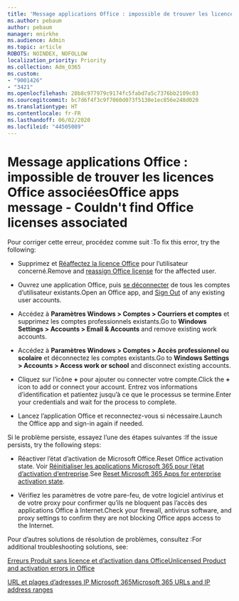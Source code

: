 ```yaml
---
title: 'Message applications Office : impossible de trouver les licences Office associées'
ms.author: pebaum
author: pebaum
manager: mnirkhe
ms.audience: Admin
ms.topic: article
ROBOTS: NOINDEX, NOFOLLOW
localization_priority: Priority
ms.collection: Adm_O365
ms.custom:
- "9001426"
- "3421"
ms.openlocfilehash: 28b8c977979c9174fc5fabd7a5c7376bb2109c03
ms.sourcegitcommit: bc7d6f4f3c9f7060d073f5130e1ec856e248d020
ms.translationtype: HT
ms.contentlocale: fr-FR
ms.lasthandoff: 06/02/2020
ms.locfileid: "44505089"
---
```

# <a name="office-apps-message---couldnt-find-office-licenses-associated"></a><span data-ttu-id="a4fde-102">Message applications Office : impossible de trouver les licences Office associées</span><span class="sxs-lookup"><span data-stu-id="a4fde-102">Office apps message - Couldn't find Office licenses associated</span></span>

<span data-ttu-id="a4fde-103">Pour corriger cette erreur, procédez comme suit :</span><span class="sxs-lookup"><span data-stu-id="a4fde-103">To fix this error, try the following:</span></span>

- <span data-ttu-id="a4fde-104">Supprimez et [Réaffectez la licence Office](https://docs.microsoft.com/microsoft-365/admin/manage/assign-licenses-to-users) pour l’utilisateur concerné.</span><span class="sxs-lookup"><span data-stu-id="a4fde-104">Remove and [reassign Office license](https://docs.microsoft.com/microsoft-365/admin/manage/assign-licenses-to-users) for the affected user.</span></span>

- <span data-ttu-id="a4fde-105">Ouvrez une application Office, puis [se déconnecter](https://support.office.com/article/sign-out-of-office-5a20dc11-47e9-4b6f-945d-478cb6d92071) de tous les comptes d’utilisateur existants.</span><span class="sxs-lookup"><span data-stu-id="a4fde-105">Open an Office app, and [Sign Out](https://support.office.com/article/sign-out-of-office-5a20dc11-47e9-4b6f-945d-478cb6d92071) of any existing user accounts.</span></span>

- <span data-ttu-id="a4fde-106">Accédez à **Paramètres Windows > Comptes > Courriers et comptes** et supprimez les comptes professionnels existants.</span><span class="sxs-lookup"><span data-stu-id="a4fde-106">Go to **Windows Settings > Accounts > Email & Accounts** and remove existing work accounts.</span></span>

- <span data-ttu-id="a4fde-107">Accédez à **Paramètres Windows > Comptes > Accès professionnel ou scolaire** et déconnectez les comptes existants.</span><span class="sxs-lookup"><span data-stu-id="a4fde-107">Go to **Windows Settings > Accounts > Access work or school** and disconnect existing accounts.</span></span>

- <span data-ttu-id="a4fde-108">Cliquez sur l’icône **+** pour ajouter ou connecter votre compte.</span><span class="sxs-lookup"><span data-stu-id="a4fde-108">Click the **+** icon to add or connect your account.</span></span> <span data-ttu-id="a4fde-109">Entrez vos informations d’identification et patientez jusqu’à ce que le processus se termine.</span><span class="sxs-lookup"><span data-stu-id="a4fde-109">Enter your credentials and wait for the process to complete.</span></span>

- <span data-ttu-id="a4fde-110">Lancez l’application Office et reconnectez-vous si nécessaire.</span><span class="sxs-lookup"><span data-stu-id="a4fde-110">Launch the Office app and sign-in again if needed.</span></span>

<span data-ttu-id="a4fde-111">Si le problème persiste, essayez l’une des étapes suivantes :</span><span class="sxs-lookup"><span data-stu-id="a4fde-111">If the issue persists, try the following steps:</span></span>

- <span data-ttu-id="a4fde-112">Réactiver l’état d’activation de Microsoft Office.</span><span class="sxs-lookup"><span data-stu-id="a4fde-112">Reset Office activation state.</span></span> <span data-ttu-id="a4fde-113">Voir [Réinitialiser les applications Microsoft 365 pour l’état d’activation d’entreprise](https://docs.microsoft.com/office365/troubleshoot/activation/reset-office-365-proplus-activation-state).</span><span class="sxs-lookup"><span data-stu-id="a4fde-113">See [Reset Microsoft 365 Apps for enterprise activation state](https://docs.microsoft.com/office365/troubleshoot/activation/reset-office-365-proplus-activation-state).</span></span>

- <span data-ttu-id="a4fde-114">Vérifiez les paramètres de votre pare-feu, de votre logiciel antivirus et de votre proxy pour confirmer qu’ils ne bloquent pas l’accès des applications Office à Internet.</span><span class="sxs-lookup"><span data-stu-id="a4fde-114">Check your firewall, antivirus software, and proxy settings to confirm they are not blocking Office apps access to the Internet.</span></span> 

<span data-ttu-id="a4fde-115">Pour d’autres solutions de résolution de problèmes, consultez :</span><span class="sxs-lookup"><span data-stu-id="a4fde-115">For additional troubleshooting solutions, see:</span></span>

[<span data-ttu-id="a4fde-116">Erreurs Produit sans licence et d’activation dans Office</span><span class="sxs-lookup"><span data-stu-id="a4fde-116">Unlicensed Product and activation errors in Office</span></span>](https://support.office.com/Article/0d23d3c0-c19c-4b2f-9845-5344fedc4380?wt.mc_id=Alchemy_ClientDIA)

[<span data-ttu-id="a4fde-117">URL et plages d’adresses IP Microsoft 365</span><span class="sxs-lookup"><span data-stu-id="a4fde-117">Microsoft 365 URLs and IP address ranges</span></span>](https://docs.microsoft.com/office365/enterprise/urls-and-ip-address-ranges)
